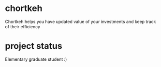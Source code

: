 # chortkeh

Chortkeh helps you have updated value of your investments and keep track of their efficiency

# project status

Elementary graduate student :)
